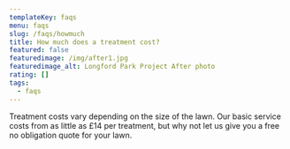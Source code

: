 ```yaml
---
templateKey: faqs
menu: faqs
slug: /faqs/howmuch
title: How much does a treatment cost?
featured: false
featuredimage: /img/after1.jpg
featuredimage_alt: Longford Park Project After photo
rating: []
tags:
  - faqs
---
```



Treatment costs vary depending on the size of the lawn. Our basic service costs from as little as £14 per treatment, but why not let us give you a free no obligation quote for your lawn.